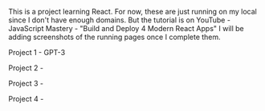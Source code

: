 This is a project learning React. For now, these are just running on my local since I don't have enough domains.
But the tutorial is on YouTube - JavaScript Mastery - "Build and Deploy 4 Modern React Apps" I will be adding screenshots of the running pages once I complete them.

Project 1 - GPT-3

Project 2 - 

Project 3 -

Project 4 -
